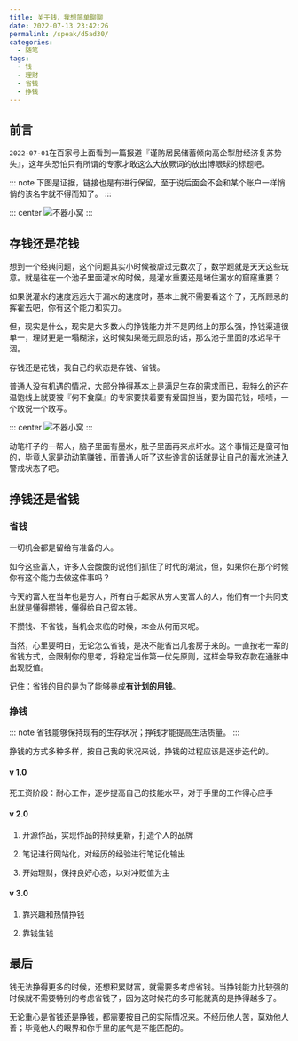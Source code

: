```yaml
---
title: 关于钱，我想简单聊聊
date: 2022-07-13 23:42:26
permalink: /speak/d5ad30/
categories:
  - 随笔
tags:
  - 钱
  - 理财
  - 省钱
  - 挣钱
---
```


## 前言

`2022-07-01`在百家号上面看到一篇报道『谨防居民储蓄倾向高企掣肘经济复苏势头』，这年头恐怕只有所谓的专家才敢这么大放厥词的放出博眼球的标题吧。

<!-- more -->

::: note
下图是证据，链接也是有进行保留，至于说后面会不会和某个账户一样悄悄的该名字就不得而知了。
:::

::: center
![不器小窝](https://cdn.jsdelivr.net/gh/xingcxb/blog_img@blog1/%E9%9A%8F%E7%AC%94/2022-07-10%2023-23-14.png)
:::

## 存钱还是花钱

想到一个经典问题，这个问题其实小时候被虐过无数次了，数学题就是天天这些玩意。就是往在一个池子里面灌水的时候，是灌水重要还是堵住漏水的窟窿重要？

如果说灌水的速度远远大于漏水的速度时，基本上就不需要看这个了，无所顾忌的挥霍去吧，你有这个能力和实力。

但，现实是什么，现实是大多数人的挣钱能力并不是网络上的那么强，挣钱渠道很单一，理财更是一塌糊涂，这时候如果毫无顾忌的话，那么池子里面的水迟早干涸。

存钱还是花钱，我自己的状态是存钱、省钱。

普通人没有机遇的情况，大部分挣得基本上是满足生存的需求而已，我特么的还在温饱线上就要被『何不食糜』的专家要挟着要有爱国担当，要为国花钱，啧啧，一个敢说一个敢写。

::: center
![不器小窝](https://cdn.jsdelivr.net/gh/xingcxb/blog_img@blog1/%E9%9A%8F%E7%AC%94/2022-07-11%2023-23-07.png)
:::

动笔杆子的一帮人，脑子里面有墨水，肚子里面再来点坏水。这个事情还是蛮可怕的，毕竟人家是动动笔赚钱，而普通人听了这些谗言的话就是让自己的蓄水池进入警戒状态了吧。

## 挣钱还是省钱

### 省钱

一切机会都是留给有准备的人。

如今这些富人，许多人会酸酸的说他们抓住了时代的潮流，但，如果你在那个时候你有这个能力去做这件事吗？

今天的富人在当年也是穷人，所有白手起家从穷人变富人的人，他们有一个共同支出就是懂得攒钱，懂得给自己留本钱。

不攒钱、不省钱，当机会来临的时候，本金从何而来呢。

当然，心里要明白，无论怎么省钱，是决不能省出几套房子来的。一直按老一辈的省钱方式，会限制你的思考，将稳定当作第一优先原则，这样会导致存款在通胀中出现贬值。

记住：省钱的目的是为了能够养成**有计划的用钱**。

### 挣钱

::: note
省钱能够保持现有的生存状况；挣钱才能提高生活质量。
:::

挣钱的方式多种多样，按自己我的状况来说，挣钱的过程应该是逐步迭代的。

#### v 1.0

死工资阶段：耐心工作，逐步提高自己的技能水平，对于手里的工作得心应手

#### v 2.0

1. 开源作品，实现作品的持续更新，打造个人的品牌

2. 笔记进行网站化，对经历的经验进行笔记化输出

3. 开始理财，保持良好心态，以对冲贬值为主

#### v 3.0

1. 靠兴趣和热情挣钱

2. 靠钱生钱

## 最后

钱无法挣得更多的时候，还想积累财富，就需要多考虑省钱。当挣钱能力比较强的时候就不需要特别的考虑省钱了，因为这时候花的多可能就真的是挣得越多了。

无论重心是省钱还是挣钱，都需要按自己的实际情况来。不经历他人苦，莫劝他人善；毕竟他人的眼界和你手里的底气是不能匹配的。
